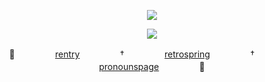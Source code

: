 <div align="center">
  
![](https://komarev.com/ghpvc/?username=undeadlost&label=♡&style=flat-plastic&color=gray)
</div>
<p align="center">
  <img src="https://file.garden/ZjhOfU74SkXuNnGg/IFOAFHG.png"></img></a>
</p>
<div align="center">

🎤ㅤㅤㅤㅤㅤ[rentry](https://rentry.co/undeadlost)ㅤㅤㅤㅤㅤ†ㅤㅤㅤㅤㅤ[retrospring](https://retrospring.net/@undeadlost)ㅤㅤㅤㅤㅤ†ㅤㅤㅤㅤㅤ[pronounspage](https://en.pronouns.page/@undeadlost)ㅤㅤㅤㅤㅤ🌌
</div>
